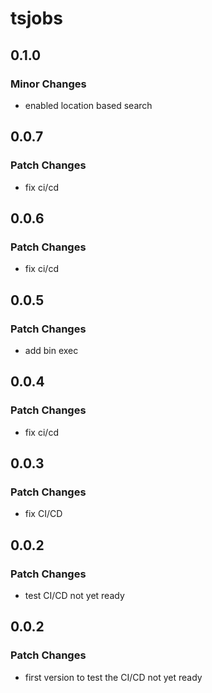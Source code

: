 # tsjobs

## 0.1.0

### Minor Changes

- enabled location based search

## 0.0.7

### Patch Changes

- fix ci/cd

## 0.0.6

### Patch Changes

- fix ci/cd

## 0.0.5

### Patch Changes

- add bin exec

## 0.0.4

### Patch Changes

- fix ci/cd

## 0.0.3

### Patch Changes

- fix CI/CD

## 0.0.2

### Patch Changes

- test CI/CD not yet ready

## 0.0.2

### Patch Changes

- first version to test the CI/CD not yet ready
